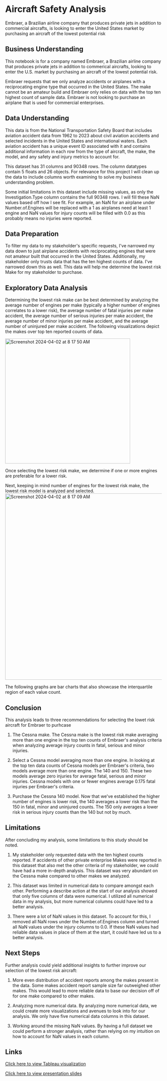 
# Aircraft Safety Analysis

Embraer, a Brazilian airline company that produces private jets in addition to commercial aircrafts, is looking to enter the United States market by purchasing an aircraft of the lowest potential risk



## Business Understanding
This notebook is for a company named Embraer, a Brazilian airline company that produces private jets in addition to commerical aircrafts, looking to enter the U.S. market by purchasing an aircraft of the lowest potential risk.

Embraer requests that we only analyze accidents or airplanes with a reciprocating engine type that occurred in the United States. The make cannot be an amateur build and Embraer only relies on data with the top ten highest count of sample data. Embraer is not looking to purchase an airplane that is used for commercial enterprises.
## Data Understanding
This data is from the National Transportation Safety Board that includes aviation accident data from 1962 to 2023 about civil aviation accidents and selected incidents in the United States and international waters. Each aviation accident has a unique event ID associated with it and contains additional information in each row from the type of aircraft, the make, the model, and any safety and injury metrics to account for.

This dataset has 31 columns and 90348 rows. The column datatypes contain 5 floats and 26 objects. For relevance for this project I will clean up the data to include columns worth examining to solve my business understanding problem.

Some initial limitations in this dataset include missing values, as only the Investigation.Type column contains the full 90348 rows. I will fill these NaN values based off how I see fit. For example, an NaN for an airplane under Number.of.Engines will be replaced with a 1 as airplanes need at least 1 engine and NaN values for injury counts will be filled with 0.0 as this probably means no injuries were reported.
## Data Preparation
To filter my data to my stakeholder's specific requests, I've narrowed my data down to just airplane accidents with reciprocating engines that were not amateur built that occurred in the United States. Additionally, my stakeholder only trusts data that has the ten highest counts of data. I've narrowed down this as well. This data will help me determine the lowest risk Make for my stakeholder to purchase.
## Exploratory Data Analysis
Determining the lowest risk make can be best determined by analyzing the average number of engines per make (typically a higher number of engines correlates to a lower risk), the average number of fatal injuries per make accident, the average number of serious injuries per make accident, the average number of minor injuries per make accident, and the average number of uninjured per make accident. The following visualizations depict the makes over top ten reported counts of data.

<img width="402" alt="Screenshot 2024-04-02 at 8 17 50 AM" src="https://github.com/justinnllee/Aircraft_Safety_Analysis/assets/63434512/ab02476c-5f1d-437e-bf31-ec3525a26042">


Once selecting the lowest risk make, we determine if one or more engines are preferable for a lower risk.

Next, keeping in mind number of engines for the lowest risk make, the lowest risk model is analyzed and selected.
<img width="599" alt="Screenshot 2024-04-02 at 8 17 09 AM" src="https://github.com/justinnllee/Aircraft_Safety_Analysis/assets/63434512/40befa12-6109-417a-a448-9a51ba93bbf7">


The following graphs are bar charts that also showcase the interquartile region of each value count.
## Conclusion
This analysis leads to three recommendations for selecting the lowet risk aircraft for Embraer to purhcase

1) The Cessna make. The Cessna make is the lowest risk make averaging more than one engine in the top ten counts of Embraer's analysis criteria when analyzing average injury counts in fatal, serious and minor injuries.

2) Select a Cessna model averaging more than one engine. In looking at the top ten data counts of Cessna models per Embraer's criteria, two models average more than one engine. The 140 and 150. These two models average zero injuries for average fatal, serious and minor injuries. Cessna models with one or fewer engines average 0.175 fatal injuries per Embraer's criteria.

3) Purchase the Cessna 140 model. Now that we've established the higher number of engines is lower risk, the 140 averages a lower risk than the 150 in fatal, minor and uninjured counts. The 150 only averages a lower risk in serious injury counts than the 140 but not by much.
## Limitations
After concluding my analysis, some limitations to this study should be noted.

1) My stakeholder only requested data with the ten highest counts reported. If accidents of other private enterprise Makes were reported in this dataset that also met the other criteria of my stakeholder, we could have had a more in-depth analysis. This dataset was very abundant on the Cessna make compared to other makes we analyzed.

2) This dataset was limited in numerical data to compare amongst each other. Performing a describe action at the start of our analysis showed that only five columns of data were numerical. I utilized all numerical data in my analysis, but more numerical columns could have led to a better analysis.

3) There were a lot of NaN values in this dataset. To account for this, I removed all NaN rows under the Number.of.Engines column and turned all NaN values under the injury columns to 0.0. If these NaN values had reliable data values in place of them at the start, it could have led us to a better analysis.
## Next Steps
Further analysis could yield additional insights to further improve our selection of the lowest risk aircraft:

1) More even distribution of accident reports among the makes present in the data. Some makes accident report sample size far outweighed other makes. This would lead to more reliable data to base our decision off of for one make compared to other makes.

2) Analyzing more numerical data. By analyzing more numerical data, we could create more visualizations and avenues to look into for our analysis. We only have five numerical data columns in this dataset.

3) Working around the missing NaN values. By having a full dataset we could perform a stronger analysis, rather than relying on my intuition on how to account for NaN values in each column.
## Links
[Click here to view Tableau visualization](https://public.tableau.com/views/Phase1FinalProjectEdit/Phase1Dashboard?:language=en-US&publish=yes&:sid=&:display_count=n&:origin=viz_share_link)

[Click here to view presentation slides](https://docs.google.com/presentation/d/1TdO0IpjlnPGsd5YozP1ll-xYN5N3niOlkkZOwGwPuq4/edit?usp=sharing)
